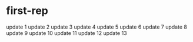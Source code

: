 # first-rep
update 1
update 2
update 3
update 4
update 5
update 6
update 7
update 8
update 9
update 10
update 11
update 12
update 13